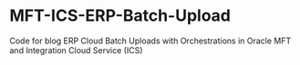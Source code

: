 # MFT-ICS-ERP-Batch-Upload
Code for blog ERP Cloud Batch Uploads with Orchestrations in Oracle MFT and Integration Cloud Service (ICS)
